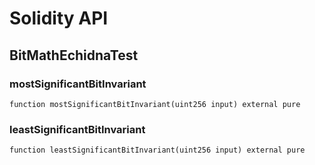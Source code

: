 # Solidity API

## BitMathEchidnaTest

### mostSignificantBitInvariant

```solidity
function mostSignificantBitInvariant(uint256 input) external pure
```

### leastSignificantBitInvariant

```solidity
function leastSignificantBitInvariant(uint256 input) external pure
```

